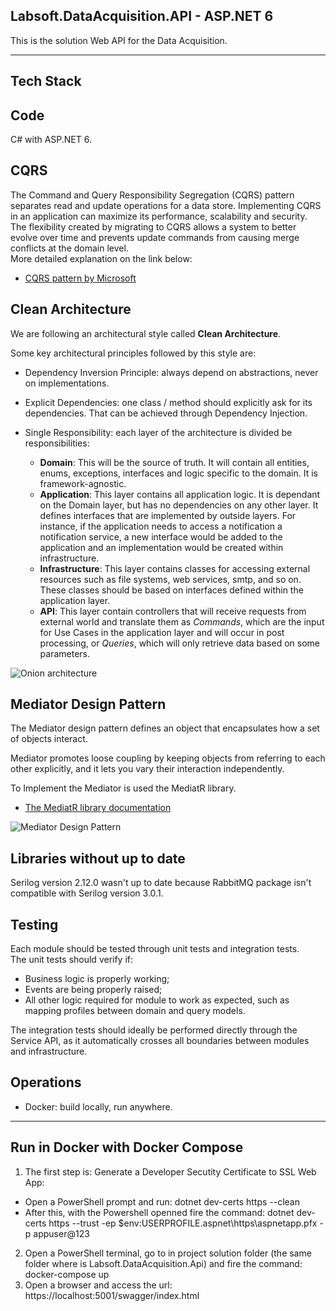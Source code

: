 ## Labsoft.DataAcquisition.API - ASP.NET 6
This is the solution Web API for the Data Acquisition.

****

## Tech Stack  


## Code
C# with ASP.NET 6.   


## CQRS

The Command and Query Responsibility Segregation (CQRS) pattern separates read and update operations for a data store. Implementing CQRS in an application can maximize its performance, scalability and security. The flexibility created by migrating to CQRS allows a system to better evolve over time and prevents update commands from causing merge conflicts at the domain level.  
More detailed explanation on the link below:  

- [CQRS pattern by Microsoft](https://docs.microsoft.com/en-us/azure/architecture/patterns/cqrs)



## Clean Architecture

We are following an architectural style called **Clean Architecture**.  

Some key architectural principles followed by this style are:  

- Dependency Inversion Principle: always depend on abstractions, never on implementations.  

- Explicit Dependencies: one class / method should explicitly ask for its dependencies. That can be achieved through Dependency Injection.
- Single Responsibility: each layer of the architecture is divided be responsibilities:
    - **Domain**: This will be the source of truth. It will contain all entities, enums, exceptions, interfaces and logic specific to the domain. It is framework-agnostic.
    - **Application**: This layer contains all application logic. It is dependant on the Domain layer, but has no dependencies on any other layer. It defines interfaces that are implemented by outside layers. For instance, if the application needs to access a notification a notification service, a new interface would be added to the application and an implementation would be created within infrastructure.
    - **Infrastructure**: This layer contains classes for accessing external resources such as file systems, web services, smtp, and so on. These classes should be based on interfaces defined within the application layer.
    - **API**: This layer contain controllers that will receive requests from external world and translate them as *Commands*, which are the input for Use Cases in the application layer and will occur in post processing, or *Queries*, which will only retrieve data based on some parameters.  

  
  
![Onion architecture](https://miro.medium.com/max/1200/1*EN-joV0Cr_gMn8aX06iHNQ.jpeg)  


## Mediator Design Pattern

The Mediator design pattern defines an object that encapsulates how a set of objects interact. 

Mediator promotes loose coupling by keeping objects from referring to each other explicitly, and it lets you vary their interaction independently.

To Implement the Mediator is used the MediatR library.

- [The MediatR library documentation](https://github.com/jbogard/MediatR)

![Mediator Design Pattern](https://i.stack.imgur.com/ALlTE.png)


## Libraries without up to date
Serilog version 2.12.0 wasn't up to date because RabbitMQ package isn't compatible with Serilog version 3.0.1.


## Testing  

Each module should be tested through unit tests and integration tests.  
The unit tests should verify if:  

- Business logic is properly working;  
- Events are being properly raised;  
- All other logic required for module to work as expected, such as mapping profiles between domain and query models.  

The integration tests should ideally be performed directly through the Service API, as it automatically crosses all boundaries between modules and infrastructure.  



## Operations
- Docker: build locally, run anywhere.

****



## Run in Docker with Docker Compose
1) The first step is: Generate a Developer Secutity Certificate to SSL Web App:
- Open a PowerShell prompt and run: dotnet dev-certs https --clean
- After this, with the Powershell openned fire the command: dotnet dev-certs https --trust -ep $env:USERPROFILE\.aspnet\https\aspnetapp.pfx -p appuser@123
2) Open a PowerShell terminal, go to in project solution folder (the same folder where is Labsoft.DataAcquisition.Api) and fire the command: docker-compose up
3) Open a browser and access the url: https://localhost:5001/swagger/index.html
